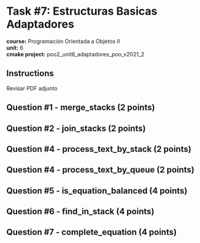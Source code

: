 # Task #7: Estructuras Basicas Adaptadores  
**course:** Programación Orientada a Objetos II  
**unit:** 6  
**cmake project:** poo2_unit6_adaptadores_poo_v2021_2
## Instructions

Revisar PDF adjunto

## Question #1 - merge_stacks (2 points)
## Question #2 - join_stacks (2 points)
## Question #4 - process_text_by_stack (2 points)
## Question #4 - process_text_by_queue (2 points)
## Question #5 - is_equation_balanced (4 points)
## Question #6 - find_in_stack (4 points)
## Question #7 - complete_equation (4 points)



